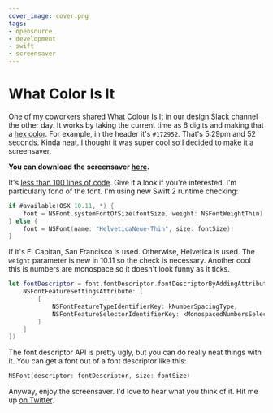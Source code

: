 ```yaml
---
cover_image: cover.png
tags:
- opensource
- development
- swift
- screensaver
---
```


# What Color Is It

One of my coworkers shared [What Colour Is It](http://whatcolourisit.scn9a.org/) in our design Slack channel the other day. It works by taking the current time as 6 digits and making that a [hex color](https://en.wikipedia.org/wiki/Web_colors#Hex_triplet). For example, in the header it's `#172952`. That's 5:29pm and 52 seconds. Kinda neat. I thought it was super cool so I decided to make it a screensaver.

**You can download the screensaver [here](https://github.com/soffes/WhatColorIsIt#readme).**

It's [less than 100 lines of code](https://github.com/soffes/WhatColorIsIt/blob/master/What%20Color%20Is%20It/View.swift). Give it a look if you're interested. I'm particularly fond of the font. I'm using new Swift 2 runtime checking:


```swift
if #available(OSX 10.11, *) {
    font = NSFont.systemFontOfSize(fontSize, weight: NSFontWeightThin)
} else {
    font = NSFont(name: "HelveticaNeue-Thin", size: fontSize)!
}
```

If it's El Capitan, San Francisco is used. Otherwise, Helvetica is used. The `weight` parameter is new in 10.11 so the check is necessary. Another cool this is numbers are monospace so it doesn't look funny as it ticks.

```swift
let fontDescriptor = font.fontDescriptor.fontDescriptorByAddingAttributes([
    NSFontFeatureSettingsAttribute: [
        [
            NSFontFeatureTypeIdentifierKey: kNumberSpacingType,
            NSFontFeatureSelectorIdentifierKey: kMonospacedNumbersSelector
        ]
    ]
])
```

The font descriptor API is pretty ugly, but you can do really neat things with it. You can get a font out of a font descriptor like this:

```swift
NSFont(descriptor: fontDescriptor, size: fontSize)
```

Anyway, enjoy the screensaver. I'd love to hear what you think of it. Hit me up [on Twitter](https://twitter.com/soffes).
